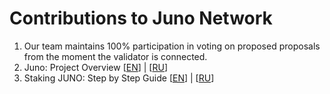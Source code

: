 # Contributions to Juno Network

1. Our team maintains 100% participation in voting on proposed proposals from the moment the validator is connected.   
2. Juno: Project Overview [[EN](https://life-and-crypto.gitbook.io/life-and-crypto/life-and-crypto-en/all-about-juno/juno-project-overview)] | [[RU](https://life-and-crypto.gitbook.io/life-and-crypto/vse-o-juno/juno-obzor-proekta)]
3. Staking JUNO: Step by Step Guide [[EN](https://life-and-crypto.gitbook.io/life-and-crypto/life-and-crypto-en/staking-juno-step-by-step-guide)] | [[RU](https://life-and-crypto.gitbook.io/life-and-crypto/vse-o-juno/steiking-juno-poshagovoe-rukovodstvo)]
